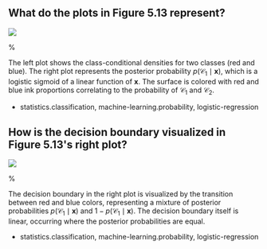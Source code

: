 ## What do the plots in Figure 5.13 represent?

![](https://cdn.mathpix.com/cropped/2024_05_26_48954a2b928492e90315g-1.jpg?height=498&width=1492&top_left_y=227&top_left_x=153)

%

The left plot shows the class-conditional densities for two classes (red and blue). The right plot represents the posterior probability $p(\mathcal{C}_{1} \mid \mathbf{x})$, which is a logistic sigmoid of a linear function of $\mathbf{x}$. The surface is colored with red and blue ink proportions correlating to the probability of $\mathcal{C}_{1}$ and $\mathcal{C}_{2}$. 

- statistics.classification, machine-learning.probability, logistic-regression

## How is the decision boundary visualized in Figure 5.13's right plot?

![](https://cdn.mathpix.com/cropped/2024_05_26_48954a2b928492e90315g-1.jpg?height=498&width=1492&top_left_y=227&top_left_x=153)

%

The decision boundary in the right plot is visualized by the transition between red and blue colors, representing a mixture of posterior probabilities $p(\mathcal{C}_{1} \mid \mathbf{x})$ and $1 - p(\mathcal{C}_{1} \mid \mathbf{x})$. The decision boundary itself is linear, occurring where the posterior probabilities are equal.

- statistics.classification, machine-learning.probability, logistic-regression